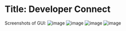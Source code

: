 # Title: Developer Connect
Screenshots of GUI:
![image](https://user-images.githubusercontent.com/63841637/208247867-731133c5-62bd-47ce-99ab-5088a5875047.png)
![image](https://user-images.githubusercontent.com/63841637/208247815-ee288345-84c7-4914-a14e-4c40230e8369.png)
![image](https://user-images.githubusercontent.com/63841637/208247775-979f58c9-e97c-41be-8461-cc38f2bda255.png)
![image](https://user-images.githubusercontent.com/63841637/208247887-4c0dfab0-2e5a-48fa-a597-231312fef851.png)

